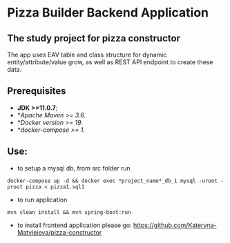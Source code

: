 
# Pizza Builder Backend Application

## The study project for pizza constructor

The app uses EAV table and class structure for dynamic entity/attribute/value grow, as well as REST API endpoint to create these data.

## Prerequisites
* **JDK >=11.0.7**;
* **Apache Maven >= 3.6.*
* **Docker version >= 19.*
* **docker-compose >= 1.*


## Use:
- to setup a mysql db, from src folder run
```
docker-compose up -d && docker exec *project_name*_db_1 mysql -uroot -proot pizza < pizza1.sql1
```
- to run application
```
mvn clean install && mvn spring-boot:run
```
- to install frontend application please go: https://github.com/Kateryna-Matvieieva/pizza-constructor
